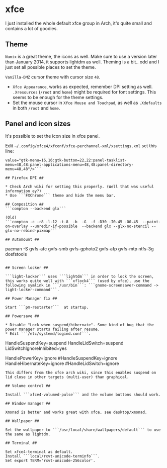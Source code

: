 # xfce #

I just installed the whole default xfce group in Arch, it's quite small and contains a lot of goodies.

## Theme ##

```Numix``` is a great theme, the icons as well. Make sure to use a version later than January 2014, it supports lightdm as well. Theming is a bit.. odd and I just set all possible places to set the theme. 

```Vanilla-DMZ``` cursor theme with cursor size ```48```.

* ```Xfce Appearance```, works as expected, remember DPI setting as well. ```.Xresources``` (```/root``` and ```home```) might be required for font settings. This seems to be enough for the theme settings.
* Set the mouse cursor in ```Xfce Mouse and Touchpad```, as well as ```.Xdefaults``` in both ```/root``` and ```home```.


## Panel and icon sizes ##

It's possible to set the icon size in xfce panel.

Edit ```~/.config/xfce4/xfconf/xfce-perchannel-xml/xsettings.xml``` set this line:
```<property name="IconSizes" type="string" 
value="gtk-menu=16,16:gtk-button=22,22:panel-tasklist-menu=48,48:panel-applications-menu=48,48:panel-directory-menu=48,48"/>```

## Firefox DPI ##

* Check Arch wiki for setting this properly. (Well that was useful information ey?)
* Use ```FXChrome``` theme and hide the menu bar. 

## Composition ##
```compton --backend glx```

(Old)
```compton -c -r8 -l-12 -t-8  -b  -G  -f -D30 -I0.45 -O0.45  --paint-on-overlay --unredir-if-possible  --backend glx --glx-no-stencil --glx-no-rebind-pixmap```

## Automount ##
```
pacman -S gvfs-afc gvfs-smb gvfs-gphoto2 gvfs-afp gvfs-mtp ntfs-3g dosfstools
```

## Screen locker ##

```light-locker``` uses ```lightdm``` in order to lock the screen, this works quite well with ```xflock4``` (used by xfce), use the following symlink in ```/usr/bin```: ```gnome-screensaver-command -> light-locker-command```.

## Power Manager fix ##

Start ```pm-restarter```  at startup.

## Powersave ##

* Disable "Lock when suspend/hibernate". Some kind of bug that the power manager starts failing after resume.
* Edit ```/etc/systemd/logind.conf```.

```
HandleSuspendKey=suspend
HandleLidSwitch=suspend
LidSwitchIgnoreInhibited=yes

HandlePowerKey=ignore
#HandleSuspendKey=ignore
HandleHibernateKey=ignore
#HandleLidSwitch=ignore
```
This differs from the xfce arch wiki, since this enables suspend on lid close in other targets (multi-user) than graphical.

## Volume control ##

Install ```xfce4-volumed-pulse``` and the volume buttons should work.

## Window manager ##

Xmonad is better and works great with xfce, see desktop/xmonad.

## Wallpaper ##

Set the wallpaper to ```/usr/local/share/wallpapers/default``` to use the same as lightdm.

## Terminal ##

Set xfce4-terminal as default. 
Install ```local/rxvt-unicode-terminfo```.
Set export TERM='rxvt-unicode-256color'.
